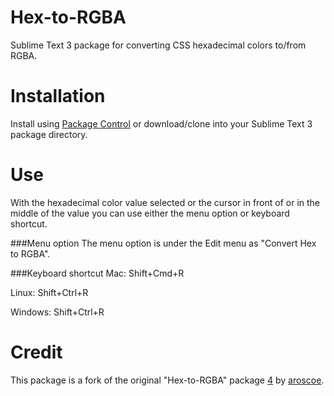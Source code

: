 Hex-to-RGBA
===========

Sublime Text 3 package for converting CSS hexadecimal colors to/from RGBA.

Installation
============

Install using [Package Control][1] or download/clone into your Sublime Text 3 package directory.

Use
===

With the hexadecimal color value selected or the cursor in front of or in the middle of the value you can use either the menu option or keyboard shortcut.

###Menu option 
The menu option is under the Edit menu as "Convert Hex to RGBA".

###Keyboard shortcut 
Mac: Shift+Cmd+R

Linux: Shift+Ctrl+R

Windows: Shift+Ctrl+R

Credit
======

This package is a fork of the original "Hex-to-RGBA" package [4] by [aroscoe][5].

[1]: http://wbond.net/sublime_packages/package_control
[2]: https://github.com/atadams/Hex-to-HSL-Color/
[3]: https://github.com/atadams/
[4]: https://github.com/aroscoe/Hex-to-RGBA
[5]: https://github.com/aroscoe

